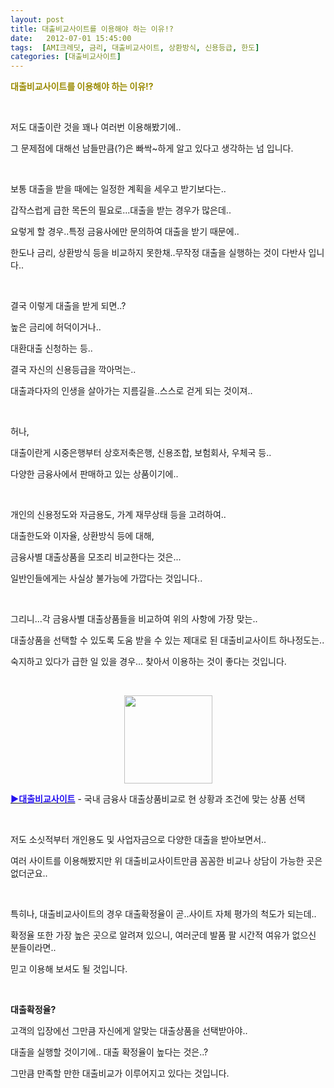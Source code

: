 ```yaml
---
layout: post
title: 대출비교사이트를 이용해야 하는 이유!?
date:   2012-07-01 15:45:00
tags:  [AMI크레딧, 금리, 대출비교사이트, 상환방식, 신용등급, 한도]
categories: [대출비교사이트]
---
```



<p><span style="color: rgb(153, 138, 0);"><strong><span style="color: rgb(153, 138, 0);">대출비교사이트를 이용해야 하는 이유!?</span></strong></span></p><p>&nbsp;</p><p>저도 대출이란 것을 꽤나 여러번 이용해봤기에..</p><p>그 문제점에 대해선 남들만큼(?)은 빠싹~하게 알고 있다고&nbsp;생각하는 넘 입니다.</p><p>&nbsp;</p><p>보통 대출을 받을 때에는 일정한 계획을 세우고 받기보다는..</p><p>갑작스럽게 급한 목돈의 필요로...대출을 받는 경우가 많은데..</p><p>요렇게 할 경우..특정 금융사에만 문의하여 대출을 받기 때문에..</p><p>한도나 금리, 상환방식 등을 비교하지 못한채..무작정 대출을 실행하는 것이 다반사 입니다..</p><p>&nbsp;</p><p>결국 이렇게 대출을 받게 되면..?</p><p>높은 금리에 허덕이거나..</p><p>대환대출 신청하는 등..</p><p>결국 자신의 신용등급을 깍아먹는..</p><p>대출과다자의 인생을 살아가는 지름길을..스스로 걷게 되는 것이져..</p><p>&nbsp;</p><p>허나,</p><p>대출이란게 시중은행부터 상호저축은행, 신용조합, 보험회사, 우체국 등..</p><p>다양한 금융사에서 판매하고 있는 상품이기에..</p><p>&nbsp;</p><p>개인의 신용정도와 자금용도, 가계 재무상태 등을 고려하여..</p><p>대출한도와 이자율, 상환방식 등에 대해,</p><p>금융사별 대출상품을 모조리 비교한다는 것은...</p><p>일반인들에게는 사실상 불가능에 가깝다는 것입니다..</p><p>&nbsp;</p><p>그리니...각 금융사별 대출상품들을 비교하여 위의 사항에 가장 맞는..</p><p>대출상품을 선택할 수 있도록 도움 받을 수 있는 제대로 된 대출비교사이트 하나정도는..</p><p>숙지하고 있다가 급한 일 있을 경우... 찾아서 이용하는 것이 좋다는 것입니다.</p><p>&nbsp;</p><p style="text-align: center; clear: none; float: none;"><span class="imageblock" style="width: 141px; height: auto; display: inline-block; max-width: 100%;"><img width="141" height="20" style="height: auto; max-width: 100%;" src="https://t1.daumcdn.net/cfile/tistory/193C3B424FF3E6420A" filename="AMI.jpg" filemime="image/jpeg"></span></p><p align="left" style="text-align: left;"><strong><span style="color: rgb(9, 0, 255);"></span><span style="color: rgb(9, 0, 255);"><a href="https://search.leevra.com/search.leevra.com?q=%EB%8C%80%EC%B6%9C%EB%B9%84%EA%B5%90%EC%82%AC%EC%9D%B4%ED%8A%B8" target="_self"><span style="color: rgb(37, 17, 239);">▶대출비교사이트</span></a></span></strong> - 국내 금융사 대출상품비교로 현 상황과 조건에 맞는 상품 선택</p><p>&nbsp;</p><p>저도 소싯적부터 개인용도 및 사업자금으로 다양한 대출을 받아보면서..</p><p>여러 사이트를 이용해봤지만 위 대출비교사이트만큼 꼼꼼한 비교나 상담이 가능한 곳은 없더군요..</p><p>&nbsp;</p><p>특히나, 대출비교사이트의 경우 대출확정율이 곧..사이트 자체 평가의 척도가 되는데..</p><p>확정율 또한 가장 높은 곳으로 알려져 있으니, 여러군데 발품 팔 시간적 여유가 없으신 분들이라면..</p><p>믿고 이용해 보셔도 될 것입니다.</p><p>&nbsp;</p><p><strong>대출확정율?</strong> </p><p>고객의 입장에선 그만큼 자신에게 알맞는 대출상품을 선택받아야..</p><p>대출을 실행할 것이기에.. 대출 확정율이 높다는 것은..? </p><p>그만큼 만족할 만한 대출비교가 이루어지고 있다는 것입니다.<br></p>